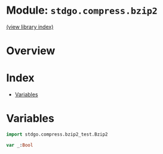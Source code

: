 # Module: `stdgo.compress.bzip2`

[(view library index)](../../stdgo.md)


# Overview


# Index


- [Variables](<#variables>)

# Variables


```haxe
import stdgo.compress.bzip2_test.Bzip2
```


```haxe
var _:Bool
```


